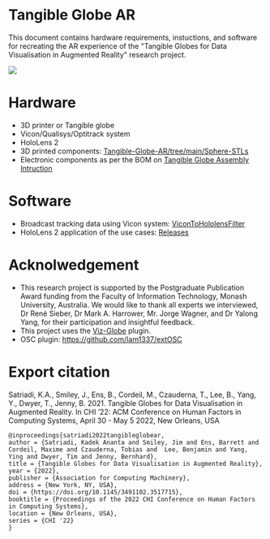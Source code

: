 # Tangible Globe AR

This document contains hardware requirements, instuctions, and software for recreating the AR experience of the "Tangible Globes for Data Visualisation in Augmented Reality" research project. 

![](https://kadeksatriadi.com/wp-content/uploads/2022/03/tangible_globe_AR.png)


# Hardware 
- 3D printer or Tangible globe
- Vicon/Qualisys/Optitrack system
- HoloLens 2
- 3D printed components: [Tangible-Globe-AR/tree/main/Sphere-STLs](https://github.com/KadekSatriadi/Tangible-Globe-AR/tree/main/Sphere-STLs)
- Electronic components as per the BOM on [Tangible Globe Assembly Intruction](https://github.com/KadekSatriadi/Tangible-Globe-AR/blob/main/CreatingTangibleGlobe.md)


# Software 

- Broadcast tracking data using Vicon system: [ViconToHololensFilter](https://github.com/KadekSatriadi/Tangible-Globe-AR/tree/main/Software/ViconToHololensFilter)
- HoloLens 2 application of the use cases: [Releases](https://github.com/KadekSatriadi/Tangible-Globe-AR/releases/)

# Acknolwedgement

- This research project is supported by the Postgraduate Publication Award funding from the Faculty of Information Technology, Monash University, Australia. We would like to thank all experts we interviewed, Dr René Sieber, Dr Mark A. Harrower, Mr. Jorge Wagner, and Dr Yalong Yang, for their participation and insightful feedback.
- This project uses the [Viz-Globe](https://github.com/KadekSatriadi/Viz-Globe) plugin. 
- OSC plugin: https://github.com/Iam1337/extOSC

# Export citation

Satriadi, K.A., Smiley, J., Ens, B., Cordeil, M., Czauderna, T., Lee, B., Yang, Y., Dwyer, T., Jenny, B. 2021. Tangible Globes for Data Visualisation in Augmented Reality. In CHI ’22: ACM Conference on Human Factors in Computing Systems, April 30 - May 5 2022, New Orleans, USA



```
@inproceedings{satriadi2022tangibleglobear,
author = {Satriadi, Kadek Ananta and Smiley, Jim and Ens, Barrett and Cordeil, Maxime and Czauderna, Tobias and  Lee, Benjamin and Yang, Ying and Dwyer, Tim and Jenny, Bernhard},
title = {Tangible Globes for Data Visualisation in Augmented Reality},
year = {2022},
publisher = {Association for Computing Machinery},
address = {New York, NY, USA},
doi = {https://doi.org/10.1145/3491102.3517715},
booktitle = {Proceedings of the 2022 CHI Conference on Human Factors in Computing Systems},
location = {New Orleans, USA},
series = {CHI '22}
}

```

